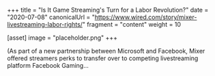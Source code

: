 +++
title = "Is It Game Streaming's Turn for a Labor Revolution?"
date = "2020-07-08"
canonicalUrl = "https://www.wired.com/story/mixer-livestreaming-labor-rights/"
fragment = "content"
weight = 10

[asset]
    image = "placeholder.png"
+++

(As part of a new partnership between Microsoft and Facebook, Mixer offered 
streamers perks to transfer over to competing livestreaming platform 
Facebook Gaming...
